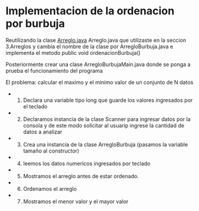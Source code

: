 # Implementacion de la ordenacion por burbuja

Reutilizando la clase [Arreglo.java](https://github.com/VictorDeGallegos/Estructuras-De-Datos-con-Java-UDEMY/blob/main/Ejercicios/src/arreglos/Arreglo.java) Arreglo.java que utilizaste en la seccion 3.Arreglos y cambia el nombre de la clase por ArregloBurbuja.java e implementa el metodo public void ordenacionBurbuja()

Posteriormente crear una clase ArregloBurbujaMain.java donde se ponga a prueba el funcionamiento del programa

El problema: calcular el maximo y el minimo valor de un conjunto de N datos

- 1. Declara una variable tipo long que guarde los valores ingresados por el teclado

- 2. Declaramos instancia de la clase Scanner para ingresar datos por la consola y de este modo solicitar al usuarip ingrese la cantidad de datos a analizar

- 3. Crea una instancia de la clase ArregloBurbuja (pasamos la variable tamaño al constructor)

- 4. leemos los datos numericos ingresados por teclado

- 5. Mostramos el arreglo antes de estar ordenado.

- 6. Ordenamos el arreglo

- 7. Mostramos el menor valor y el mayor valor
